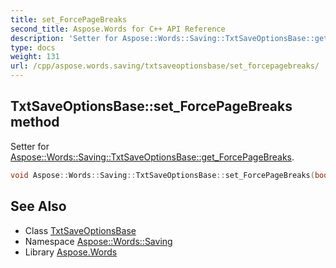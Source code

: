 ```yaml
---
title: set_ForcePageBreaks
second_title: Aspose.Words for C++ API Reference
description: 'Setter for Aspose::Words::Saving::TxtSaveOptionsBase::get_ForcePageBreaks.'
type: docs
weight: 131
url: /cpp/aspose.words.saving/txtsaveoptionsbase/set_forcepagebreaks/
---
```

## TxtSaveOptionsBase::set_ForcePageBreaks method


Setter for [Aspose::Words::Saving::TxtSaveOptionsBase::get_ForcePageBreaks](../get_forcepagebreaks/).

```cpp
void Aspose::Words::Saving::TxtSaveOptionsBase::set_ForcePageBreaks(bool value)
```

## See Also

* Class [TxtSaveOptionsBase](../)
* Namespace [Aspose::Words::Saving](../../)
* Library [Aspose.Words](../../../)
